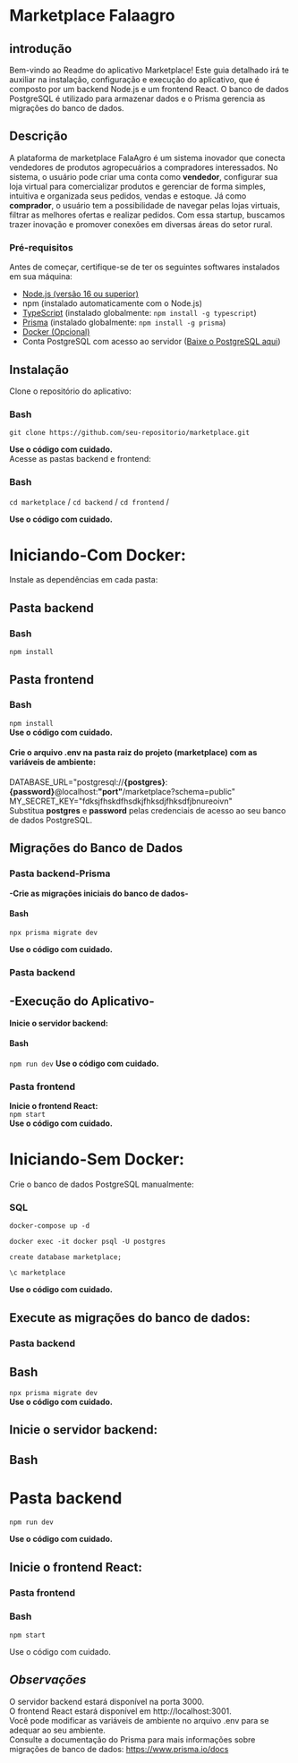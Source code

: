 # Marketplace Falaagro

## introdução
Bem-vindo ao Readme do aplicativo Marketplace! Este guia detalhado irá te auxiliar na instalação, configuração e execução do aplicativo, que é composto por um backend Node.js e um frontend React. O banco de dados PostgreSQL é utilizado para armazenar dados e o Prisma gerencia as migrações do banco de dados.

## Descrição
A plataforma de marketplace FalaAgro é um sistema inovador que conecta vendedores de produtos agropecuários a compradores interessados. No sistema, o usuário pode criar uma conta como **vendedor**, configurar sua loja virtual para comercializar produtos e gerenciar de forma simples, intuitiva e organizada seus pedidos, vendas e estoque. Já como **comprador**, o usuário tem a possibilidade de navegar pelas lojas virtuais, filtrar as melhores ofertas e realizar pedidos. Com essa startup, buscamos trazer inovação e promover conexões em diversas áreas do setor rural.

### Pré-requisitos  
Antes de começar, certifique-se de ter os seguintes softwares instalados em sua máquina:  

- [Node.js (versão 16 ou superior)](https://nodejs.org/)  
- npm (instalado automaticamente com o Node.js)  
- [TypeScript](https://www.typescriptlang.org/download) (instalado globalmente: `npm install -g typescript`)  
- [Prisma](https://www.prisma.io/docs/getting-started) (instalado globalmente: `npm install -g prisma`)  
- [Docker (Opcional)](https://www.docker.com/get-started)  
- Conta PostgreSQL com acesso ao servidor ([Baixe o PostgreSQL aqui](https://www.postgresql.org/download/))  


## Instalação

Clone o repositório do aplicativo:

### Bash

```git clone https://github.com/seu-repositorio/marketplace.git```

**Use o código com cuidado.**  
Acesse as pastas backend e frontend:
### Bash
```cd marketplace``` / 
```cd backend``` / 
```cd frontend``` / 

**Use o código com cuidado.**
# Iniciando-Com Docker:

Instale as dependências em cada pasta:


## Pasta backend
### Bash
```npm install``` 
## Pasta frontend
### Bash
```npm install```  
**Use o código com cuidado.**

#### Crie o arquivo .env na pasta raiz do projeto (marketplace) com as variáveis de ambiente:

DATABASE_URL="postgresql://**{postgres}**:**{password}**@localhost:**"port"**/marketplace?schema=public"  
MY_SECRET_KEY="fdksjfhskdfhsdkjfhksdjfhksdfjbnureoivn"  
Substitua **postgres** e **password** pelas credenciais de acesso ao seu banco de dados PostgreSQL.  

## Migrações do Banco de Dados
 
### Pasta backend-Prisma
**-Crie as migrações iniciais do banco de dados-** 
#### Bash
```npx prisma migrate dev```

**Use o código com cuidado.**  


### Pasta backend
## -Execução do Aplicativo-
**Inicie o servidor backend:**  
#### Bash
```npm run dev```
**Use o código com cuidado.**  

### Pasta frontend
**Inicie o frontend React:**  
```npm start```  
**Use o código com cuidado.**

# Iniciando-Sem Docker:

Crie o banco de dados PostgreSQL manualmente:

### SQL

```docker-compose up -d```  

```docker exec -it docker psql -U postgres```

```create database marketplace;```

```\c marketplace```

**Use o código com cuidado.**

## Execute as migrações do banco de dados:


### Pasta backend
## Bash
```npx prisma migrate dev```  
**Use o código com cuidado.**

## Inicie o servidor backend:
## Bash
# Pasta backend
```npm run dev```  

**Use o código com cuidado.**

## Inicie o frontend React:

### Pasta frontend
### Bash
```npm start```

Use o código com cuidado.  
## *Observações*

O servidor backend estará disponível na porta 3000.  
O frontend React estará disponível em http://localhost:3001.  
Você pode modificar as variáveis de ambiente no arquivo .env para se adequar ao seu ambiente.  
Consulte a documentação do Prisma para mais informações sobre migrações de banco de dados: https://www.prisma.io/docs 
